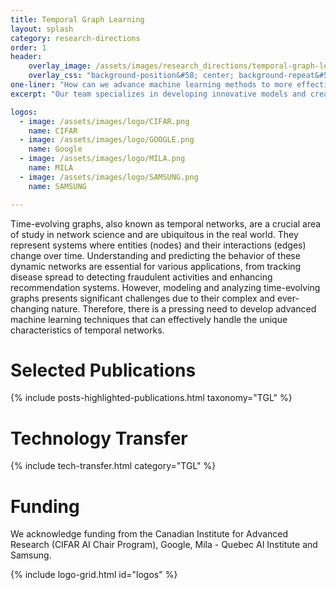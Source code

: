 ```yaml
---
title: Temporal Graph Learning
layout: splash
category: research-directions
order: 1
header:
    overlay_image: /assets/images/research_directions/temporal-graph-learning.png
    overlay_css: "background-position&#58; center; background-repeat&#58; no-repeat; background-size&#58; 40% 100%"
one-liner: "How can we advance machine learning methods to more effectively model and predict dynamic real-world networks and relationships within these time-evolving graphs?"
excerpt: "Our team specializes in developing innovative models and creating realistic, robust benchmarks for temporal graphs driven by applications in recommendation systems, fraud detection, disease modeling, and more."

logos:
  - image: /assets/images/logo/CIFAR.png
    name: CIFAR
  - image: /assets/images/logo/GOOGLE.png
    name: Google
  - image: /assets/images/logo/MILA.png
    name: MILA
  - image: /assets/images/logo/SAMSUNG.png
    name: SAMSUNG

---
```



Time-evolving graphs, also known as temporal networks, are a crucial area of study in network science and are ubiquitous in the real world. They represent systems where entities (nodes) and their interactions (edges) change over time. Understanding and predicting the behavior of these dynamic networks are essential for various applications, from tracking disease spread to detecting fraudulent activities and enhancing recommendation systems. However, modeling and analyzing time-evolving graphs presents significant challenges due to their complex and ever-changing nature. Therefore, there is a pressing need to develop advanced machine learning techniques that can effectively handle the unique characteristics of temporal networks.


# Selected Publications

{% include posts-highlighted-publications.html taxonomy="TGL" %}

# Technology Transfer

{% include tech-transfer.html category="TGL" %}

# Funding

We acknowledge funding from the Canadian Institute for Advanced Research (CIFAR AI Chair Program), Google, Mila - Quebec AI Institute and Samsung. 

{% include logo-grid.html id="logos" %}

